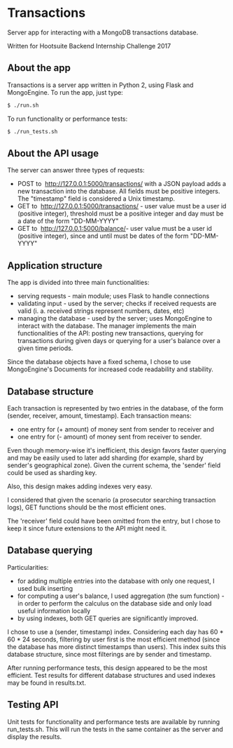 # Transactions
Server app for interacting with a MongoDB transactions database.

Written for Hootsuite Backend Internship Challenge 2017


## About the app

Transactions is a server app written in Python 2, using Flask and MongoEngine.
To run the app, just type:
```sh
$ ./run.sh
```
To run functionality or performance tests:
```sh
$ ./run_tests.sh
```


## About the API usage

The server can answer three types of requests:
* POST to ​ http://127.0.0.1:5000/transactions​/ with a JSON payload adds a new
transaction into the database. All fields must be positive integers. The
"timestamp" field is considered a Unix timestamp.
* GET to ​ http://127.0.0.1:5000/transactions/ - user value must be a user id
(positive integer), threshold must be a positive integer and day must be a date
of the form "DD-MM-YYYY"
* GET to ​ http://127.0.0.1:5000/balance/​ - user value must be a user id
(positive integer), since and until must be dates of the form "DD-MM-YYYY"


## Application structure

The app is divided into three main functionalities:
 * serving requests - main module; uses Flask to handle connections
 * validating input - used by the server; checks if received requests are valid
 (i. a. received strings represent numbers, dates, etc)
 * managing the database - used by the server; uses MongoEngine to interact
 with the database. The manager implements the main functionalities of the API:
 posting new transactions, querying for transactions during given days or
 querying for a user's balance over a given time periods.

Since the database objects have a fixed schema, I chose to use MongoEngine's
Documents for increased code readability and stability.


## Database structure

Each transaction is represented by two entries in the database, of the form
(sender, receiver, amount, timestamp). Each transaction means:
* one entry for (+ amount) of money sent from sender to receiver and
* one entry for (- amount) of money sent from receiver to sender.

Even though memory-wise it's inefficient, this design favors faster querying
and may be easily used to later add sharding (for example, shard by sender's
geographical zone). Given the current schema, the 'sender' field could be used
as sharding key.

Also, this design makes adding indexes very easy.

I considered that given the scenario (a prosecutor searching transaction logs),
GET functions should be the most efficient ones.

The 'receiver' field could have been omitted from the entry, but I chose to
keep it since future extensions to the API might need it.


## Database querying

Particularities:
* for adding multiple entries into the database with only one request, I used
bulk inserting
* for computing a user's balance, I used aggregation (the sum function) - in
order to perform the calculus on the database side and only load useful
information locally
* by using indexes, both GET queries are significantly improved.

I chose to use a (sender, timestamp) index. Considering each day has
60 * 60 * 24 seconds, filtering by user first is the most efficient method
(since the database has more distinct timestamps than users). This index suits
this database structure, since most filterings are by sender and timestamp.

After running performance tests, this design appeared to be the most efficient.
Test results for different database structures and used indexes may be found in
results.txt.


## Testing API

Unit tests for functionality and performance tests are available by running
run_tests.sh. This will run the tests in the same container as the server and
display the results.
